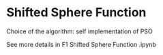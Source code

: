 # Shifted Sphere Function

Choice of the algorithm: self implementation of PSO 
 
See more details in F1 Shifted Sphere Function .ipynb 
